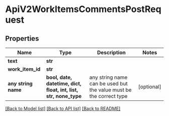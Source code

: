 # ApiV2WorkItemsCommentsPostRequest


## Properties
Name | Type | Description | Notes
------------ | ------------- | ------------- | -------------
**text** | **str** |  | 
**work_item_id** | **str** |  | 
**any string name** | **bool, date, datetime, dict, float, int, list, str, none_type** | any string name can be used but the value must be the correct type | [optional]

[[Back to Model list]](../README.md#documentation-for-models) [[Back to API list]](../README.md#documentation-for-api-endpoints) [[Back to README]](../README.md)


